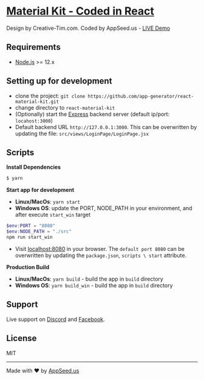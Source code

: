 [Material Kit - Coded in React](https://appseed.us/apps/react/express/material-kit-creative-tim)
====
Design by Creative-Tim.com. Coded by AppSeed.us - [LIVE Demo](https://react-express-material-kit.appseed.us/) 

## Requirements
- [Node.js](https://nodejs.org/) >= 12.x

## Setting up for development

* clone the project: `git clone https://github.com/app-generator/react-material-kit.git`
* change directory to `react-material-kit`
* (Optionally) start the [Express](https://github.com/app-generator/express-starter/blob/master/README.md) backend server (default ip/port: `locahost:3000`)
* Default backend URL `http://127.0.0.1:3000`. This can be overwritten by updating the file: `src/views/LoginPage/LoginPage.jsx`

## Scripts
**Install Dependencies**
```bash
$ yarn 
```

**Start app for development**
* **Linux/MacOs**: 
```yarn start```
* **Windows OS**: update the PORT, NODE_PATH in your environment, and after execute `start_win` target
```powershell
$env:PORT = "8080"
$env:NODE_PATH = "./src"
npm run start_win
```
* Visit [localhost:8080](http://localhost:8080) in your browser. The `default port 8080` can be overwritten by updating the `package.json`, `scripts \ start` attribute.

**Production Build**
* **Linux/MacOs**: 
`yarn build` - build the app in `build` directory
* **Windows OS**: 
`yarn build_win` - build the app in `build` directory

## Support
Live support on [Discord](https://discord.gg/fZC6hup) and [Facebook](https://www.facebook.com/groups/fullstack.apps.generator). 

## License
MIT 

---
Made with ♥ by [AppSeed.us]("https://appseed.us")
